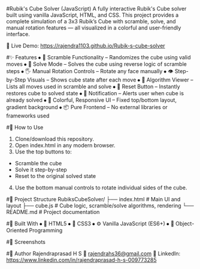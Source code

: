 #Rubik's Cube Solver (JavaScript)
A fully interactive Rubik's Cube solver built using vanilla JavaScript, HTML, and CSS. This project provides a complete simulation of a 3x3 Rubik’s Cube with scramble, solve, and manual rotation features — all visualized in a colorful and user-friendly interface.

🔗 Live Demo: https://rajendra1103.github.io/Rubik-s-cube-solver

#✨ Features
⦁	🎲 Scramble Functionality – Randomizes the cube using valid moves
⦁	🧠 Solve Mode – Solves the cube using reverse logic of scramble steps
⦁	🖐️ Manual Rotation Controls – Rotate any face manually
⦁	👁️ Step-by-Step Visuals – Shows cube state after each move
⦁	📝 Algorithm Viewer – Lists all moves used in scramble and solve
⦁	🔄 Reset Button – Instantly restores cube to solved state
⦁	🛑 Notification – Alerts user when cube is already solved
⦁	🎨 Colorful, Responsive UI – Fixed top/bottom layout, gradient background
⦁	📦 Pure Frontend – No external libraries or frameworks used

#🚀 How to Use
1.	Clone/download this repository.
2.	Open index.html in any modern browser.
3.	Use the top buttons to:
   - Scramble the cube
   - Solve it step-by-step
   - Reset to the original solved state
4.	Use the bottom manual controls to rotate individual sides of the cube.

#📂 Project Structure
RubiksCubeSolver/
├── index.html       # Main UI and layout
├── cube.js          # Cube logic, scramble/solve algorithms, rendering
└── README.md        # Project documentation

#🧱 Built With
⦁	🧾 HTML5
⦁	🎨 CSS3
⦁	⚙️ Vanilla JavaScript (ES6+)
⦁	🧠 Object-Oriented Programming

#📸 Screenshots
 
 



 

#👤 Author
Rajendraprasad H S
📧 rajendrahs36@gmail.com
🔗 LinkedIn: https://www.linkedin.com/in/rajendraprasad-h-s-009773285
